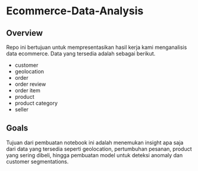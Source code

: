 # Ecommerce-Data-Analysis

## Overview
Repo ini bertujuan untuk mempresentasikan hasil kerja kami menganalisis data ecommerce. Data yang tersedia adalah sebagai berikut.
* customer
* geolocation
* order 
* order review
* order item
* product
* product category
* seller

## Goals
Tujuan dari pembuatan notebook ini adalah menemukan insight apa saja dari data yang tersedia seperti geolocation, pertumbuhan pesanan, product yang sering dibeli, hingga pembuatan model untuk deteksi anomaly dan customer segmentations.
